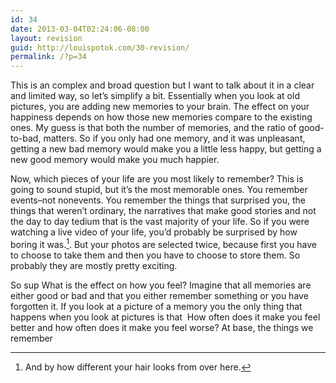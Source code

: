 ```yaml
---
id: 34
date: 2013-03-04T02:24:06-08:00
layout: revision
guid: http://louispotok.com/30-revision/
permalink: /?p=34
---
```

This is an complex and broad question but I want to talk about it in a clear and limited way, so let&#8217;s simplify a bit. Essentially when you look at old pictures, you are adding new memories to your brain. The effect on your happiness depends on how those new memories compare to the existing ones. My guess is that both the number of memories, and the ratio of good-to-bad, matters. So if you only had one memory, and it was unpleasant, getting a new bad memory would make you a little less happy, but getting a new good memory would make you much happier.

Now, which pieces of your life are you most likely to remember? This is going to sound stupid, but it&#8217;s the most memorable ones. You remember events&#8211;not nonevents. You remember the things that surprised you, the things that weren&#8217;t ordinary, the narratives that make good stories and not the day to day tedium that is the vast majority of your life. So if you were watching a live video of your life, you&#8217;d probably be surprised by how boring it was.[^1]. But your photos are selected twice, because first you have to choose to take them and then you have to choose to store them. So probably they are mostly pretty exciting.

[^1]: And by how different your hair looks from over here.

So sup What is the effect on how you feel? Imagine that all memories are either good or bad and that you either remember something or you have forgotten it. If you look at a picture of a memory you the only thing that happens when you look at pictures is that  How often does it make you feel better and how often does it make you feel worse? At base, the things we remember

